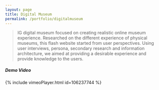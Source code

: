 ```yaml
---
layout: page
title: Digital Museum
permalink: /portfolio/digitalmuseum
---
```



> IG digital museum focused on creating realistic online museum experience. Researched on the different experience of physical museums, this flash website started from user perspectives. Using user interviews, persona, secondary research and information architecture, we aimed at providing a desirable experience and provide knowledge to the users.

##### Demo Video
{% include vimeoPlayer.html id=106237744 %}
